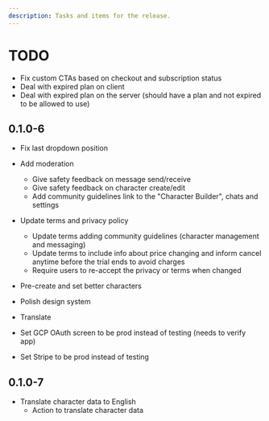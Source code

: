 ```yaml
---
description: Tasks and items for the release.
---
```


# TODO

- Fix custom CTAs based on checkout and subscription status
- Deal with expired plan on client
- Deal with expired plan on the server (should have a plan and not expired to be allowed to use)

## 0.1.0-6

- Fix last dropdown position
- Add moderation
  - Give safety feedback on message send/receive
  - Give safety feedback on character create/edit
  - Add community guidelines link to the "Character Builder", chats and settings
- Update terms and privacy policy
  - Update terms adding community guidelines (character management and messaging)
  - Update terms to include info about price changing and inform cancel anytime before the trial ends to avoid charges
  - Require users to re-accept the privacy or terms when changed
- Pre-create and set better characters
- Polish design system
- Translate

- Set GCP OAuth screen to be prod instead of testing (needs to verify app)
- Set Stripe to be prod instead of testing

## 0.1.0-7

- Translate character data to English
  - Action to translate character data
